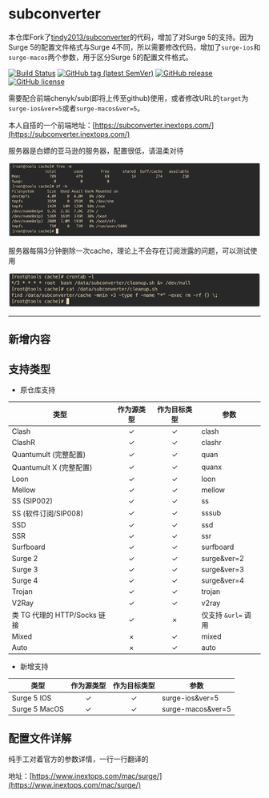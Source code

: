 # subconverter

本仓库Fork了[tindy2013/subconverter](https://github.com/tindy2013/subconverter)的代码，增加了对Surge 5的支持。因为Surge 5的配置文件格式与Surge 4不同，所以需要修改代码，增加了`surge-ios`和`surge-macos`两个参数，用于区分Surge 5的配置文件格式。

[![Build Status](https://github.com/tindy2013/subconverter/actions/workflows/build.yml/badge.svg)](https://github.com/tindy2013/subconverter/actions)
[![GitHub tag (latest SemVer)](https://img.shields.io/github/tag/tindy2013/subconverter.svg)](https://github.com/tindy2013/subconverter/tags)
[![GitHub release](https://img.shields.io/github/release/tindy2013/subconverter.svg)](https://github.com/tindy2013/subconverter/releases)
[![GitHub license](https://img.shields.io/github/license/tindy2013/subconverter.svg)](https://github.com/tindy2013/subconverter/blob/master/LICENSE)

需要配合前端chenyk/sub(即将上传至github)使用，或者修改URL的`target`为`surge-ios&ver=5`或者`surge-macos&ver=5`。



本人自搭的一个前端地址：[https://subconverter.inextops.com/](https://subconverter.inextops.com/)

服务器是白嫖的亚马逊的服务器，配置很低，请温柔对待

![img_1.png](img_1.png)

服务器每隔3分钟删除一次cache，理论上不会存在订阅泄露的问题，可以测试使用

![img.png](img.png)


* * *

## 新增内容


## 支持类型

- 原仓库支持

| 类型                     | 作为源类型 | 作为目标类型 | 参数             |
| ---------------------- | :---: | :----: | -------------- |
| Clash                  |   ✓   |    ✓   | clash          |
| ClashR                 |   ✓   |    ✓   | clashr         |
| Quantumult (完整配置)      |   ✓   |    ✓   | quan           |
| Quantumult X (完整配置)    |   ✓   |    ✓   | quanx          |
| Loon                   |   ✓   |    ✓   | loon           |
| Mellow                 |   ✓   |    ✓   | mellow         |
| SS (SIP002)            |   ✓   |    ✓   | ss             |
| SS (软件订阅/SIP008)       |   ✓   |    ✓   | sssub          |
| SSD                    |   ✓   |    ✓   | ssd            |
| SSR                    |   ✓   |    ✓   | ssr            |
| Surfboard              |   ✓   |    ✓   | surfboard      |
| Surge 2                |   ✓   |    ✓   | surge&ver=2    |
| Surge 3                |   ✓   |    ✓   | surge&ver=3    |
| Surge 4                |   ✓   |    ✓   | surge&ver=4    |
| Trojan                 |   ✓   |    ✓   | trojan         |
| V2Ray                  |   ✓   |    ✓   | v2ray          |
| 类 TG 代理的 HTTP/Socks 链接 |   ✓   |    ×   | 仅支持 `&url=` 调用 |
| Mixed                  |   ×   |    ✓   | mixed          |
| Auto                   |   ×   |    ✓   | auto           |

- 新增支持

| 类型            | 作为源类型 | 作为目标类型 | 参数                |
|---------------| :---: | :----: |-------------------|
| Surge 5 IOS   |   ✓   |    ✓   | surge-ios&ver=5   |
| Surge 5 MacOS |   ✓   |    ✓   | surge-macos&ver=5 |


## 配置文件详解

纯手工对着官方的参数详情，一行一行翻译的

地址：[https://www.inextops.com/mac/surge/](https://www.inextops.com/mac/surge/)
